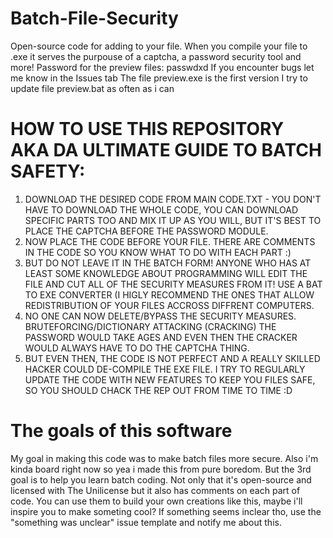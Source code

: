 # Batch-File-Security
Open-source code for adding to your file. When you compile your file to .exe it serves the purpouse of a captcha, a password security tool and more!
Password for the preview files: passwdxd
If you encounter bugs let me know in the Issues tab
The file preview.exe is the first version
I try to update file preview.bat as often as i can


# HOW TO USE THIS REPOSITORY AKA DA ULTIMATE GUIDE TO BATCH SAFETY:
1. DOWNLOAD THE DESIRED CODE FROM MAIN CODE.TXT - YOU DON'T HAVE TO DOWNLOAD THE WHOLE CODE,
	YOU CAN DOWNLOAD SPECIFIC PARTS TOO AND MIX IT UP AS YOU WILL, BUT IT'S BEST TO
	PLACE THE CAPTCHA BEFORE THE PASSWORD MODULE.
2. NOW PLACE THE CODE BEFORE YOUR FILE. THERE ARE COMMENTS IN THE CODE SO YOU KNOW WHAT TO DO WITH EACH PART :)
3. BUT DO NOT LEAVE IT IN THE BATCH FORM! ANYONE WHO HAS AT LEAST SOME KNOWLEDGE ABOUT PROGRAMMING WILL EDIT THE FILE
		AND CUT ALL OF THE SECURITY MEASURES FROM IT! USE A BAT TO EXE CONVERTER (I HIGLY RECOMMEND THE ONES THAT ALLOW
		REDISTRIBUTION OF YOUR FILES ACCROSS DIFFRENT COMPUTERS.
4. NO ONE CAN NOW DELETE/BYPASS THE SECURITY MEASURES. BRUTEFORCING/DICTIONARY ATTACKING (CRACKING) THE PASSWORD
		WOULD TAKE AGES AND EVEN THEN THE CRACKER WOULD ALWAYS HAVE TO DO THE CAPTCHA THING.
5. BUT EVEN THEN, THE CODE IS NOT PERFECT AND A REALLY SKILLED HACKER COULD DE-COMPILE THE EXE FILE.
		I TRY TO REGULARLY UPDATE THE CODE WITH NEW FEATURES TO KEEP YOU FILES SAFE, SO YOU SHOULD CHACK THE REP OUT
		FROM TIME TO TIME :D


# The goals of this software
My goal in making this code was to make batch files more secure.
Also i'm kinda board right now so yea i made this from pure boredom.
But the 3rd goal is to help you learn batch coding. Not only that it's open-source and licensed with The Unilicense but it also has comments on each part of code. You can use them to build your own creations like this, maybe i'll inspire you to make someting cool? If something seems inclear tho, use the "something was unclear" issue template and notify me about this.
